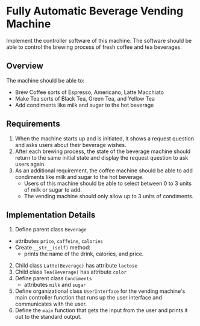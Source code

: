 # Fully Automatic Beverage Vending Machine  

Implement the controller software of this machine.
The software should be able to control the brewing process of fresh coffee and tea beverages.

## Overview
The machine should be able to:
- Brew Coffee sorts of Espresso, Americano, Latte Macchiato
- Make Tea sorts of Black Tea, Green Tea, and Yellow Tea
- Add condiments like milk and sugar to the hot beverage

## Requirements
1. When the machine starts up and is initiated, it shows a request question and asks users about their beverage wishes.
2. After each brewing process, the state of the beverage machine should return to the same initial state and display the request question to ask users again.
3. As an additional requirement, the coffee machine should be able to add condiments like milk and sugar to the hot beverage. 
   - Users of this machine should be able to select between 0 to 3 units of milk or sugar to add.
   - The vending machine should only allow up to 3 units of condiments. 

## Implementation Details
1. Define parent class `Beverage`
  - attributes `price`, `caffeine`, `calories`
  - Create `__str__(self)` method:
    - prints the name of the drink, calories, and price.
2. Child class `Latte(Beverage)` has attribute `lactose`
3. Child class `Tea(Beverage)` has attribute `color`
4. Define parent class `Condiments`
   - attributes `milk` and `sugar`
5. Define organizational class `UserInterface` for the vending machine's main controller function that runs up the user interface and communicates with the user. 
6. Define the `main` function that gets the input from the user and prints it out to the standard output.  
